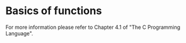 # Basics of functions

For more information please refer to Chapter 4.1 of "The C Programming Language".
